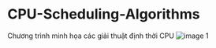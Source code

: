 # CPU-Scheduling-Algorithms
Chương trình minh họa các giải thuật định thời CPU 
![image 1](https://github.com/dat911zz/SJF-WF/blob/master/Pics/FCFS)
